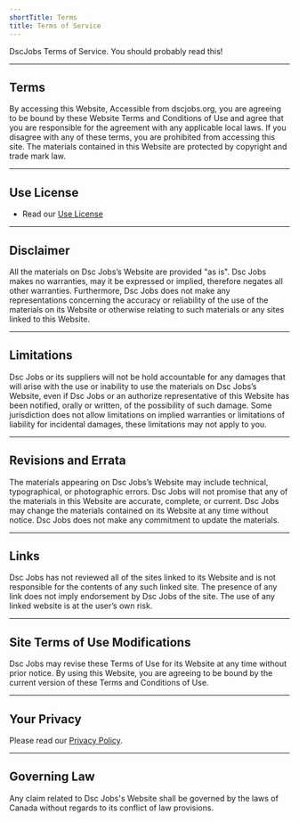 ```yaml
---
shortTitle: Terms
title: Terms of Service
---
```


DscJobs Terms of Service. You should probably read this!

---

## Terms

By accessing this Website, Accessible from dscjobs.org, you are agreeing to be bound by these Website Terms and Conditions of Use and agree that you are responsible for the agreement with any applicable local laws. If you disagree with any of these terms, you are prohibited from accessing this site. The materials contained in this Website are protected by copyright and trade mark law.

---

## Use License
- Read our [Use License](./license.md)

---

## Disclaimer

All the materials on Dsc Jobs’s Website are provided "as is". Dsc Jobs makes no warranties, may it be expressed or implied, therefore negates all other warranties. Furthermore, Dsc Jobs does not make any representations concerning the accuracy or reliability of the use of the materials on its Website or otherwise relating to such materials or any sites linked to this Website.

---

## Limitations

Dsc Jobs or its suppliers will not be hold accountable for any damages that will arise with the use or inability to use the materials on Dsc Jobs’s Website, even if Dsc Jobs or an authorize representative of this Website has been notified, orally or written, of the possibility of such damage. Some jurisdiction does not allow limitations on implied warranties or limitations of liability for incidental damages, these limitations may not apply to you.

---

## Revisions and Errata

The materials appearing on Dsc Jobs’s Website may include technical, typographical, or photographic errors. Dsc Jobs will not promise that any of the materials in this Website are accurate, complete, or current. Dsc Jobs may change the materials contained on its Website at any time without notice. Dsc Jobs does not make any commitment to update the materials.

---

## Links

Dsc Jobs has not reviewed all of the sites linked to its Website and is not responsible for the contents of any such linked site. The presence of any link does not imply endorsement by Dsc Jobs of the site. The use of any linked website is at the user’s own risk.

---

## Site Terms of Use Modifications

Dsc Jobs may revise these Terms of Use for its Website at any time without prior notice. By using this Website, you are agreeing to be bound by the current version of these Terms and Conditions of Use.

---

## Your Privacy

Please read our [Privacy Policy](./pivacy.md).

---

## Governing Law

Any claim related to Dsc Jobs's Website shall be governed by the laws of Canada without regards to its conflict of law provisions.